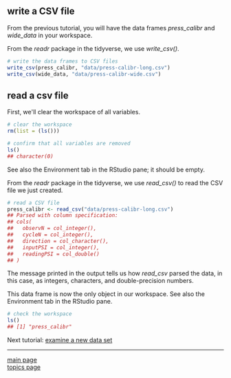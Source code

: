 
write a CSV file
----------------

From the previous tutorial, you will have the data frames *press\_calibr* and *wide\_data* in your workspace.

From the *readr* package in the tidyverse, we use *write\_csv()*.

``` r
# write the data frames to CSV files
write_csv(press_calibr, "data/press-calibr-long.csv")
write_csv(wide_data, "data/press-calibr-wide.csv")
```

read a csv file
---------------

First, we'll clear the workspace of all variables.

``` r
# clear the workspace
rm(list = (ls()))

# confirm that all variables are removed
ls()
## character(0)
```

See also the Environment tab in the RStudio pane; it should be empty.

From the *readr* package in the tidyverse, we use *read\_csv()* to read the CSV file we just created.

``` r
# read a CSV file
press_calibr <- read_csv("data/press-calibr-long.csv")
## Parsed with column specification:
## cols(
##   observN = col_integer(),
##   cycleN = col_integer(),
##   direction = col_character(),
##   inputPSI = col_integer(),
##   readingPSI = col_double()
## )
```

The message printed in the output tells us how *read\_csv* parsed the data, in this case, as integers, characters, and double-precision numbers.

This data frame is now the only object in our workspace. See also the Environment tab in the RStudio pane.

``` r
# check the workspace
ls()
## [1] "press_calibr"
```

Next tutorial: [examine a new data set](tut-0404_examine-new-data.md)

------------------------------------------------------------------------

[main page](../README.md)<br> [topics page](../README-by-topic.md)
